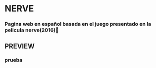 # NERVE

### Pagina web en español basada en el juego presentado en la pelicula nerve(2016)👾

## PREVIEW

### prueba
